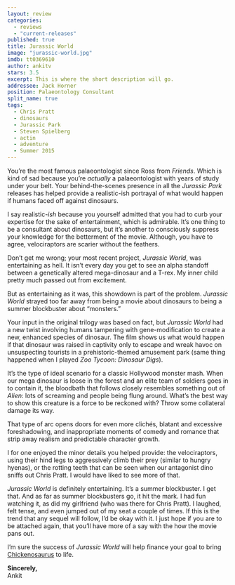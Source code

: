 ```yaml
---
layout: review
categories: 
  - reviews
  - "current-releases"
published: true
title: Jurassic World
image: "jurassic-world.jpg"
imdb: tt0369610
author: ankitv
stars: 3.5
excerpt: This is where the short description will go.
addressee: Jack Horner
position: Palaeontology Consultant
split_name: true
tags: 
  - Chris Pratt
  - dinosaurs
  - Jurassic Park
  - Steven Spielberg
  - actin
  - adventure
  - Summer 2015
---
```


You’re the most famous palaeontologist since Ross from _Friends_. Which is kind of sad because you’re _actually_ a palaeontologist with years of study under your belt. Your behind-the-scenes presence in all the _Jurassic Park_ releases has helped provide a realistic-ish portrayal of what would happen if humans faced off against dinosaurs. 

I say realistic-_ish_ because you yourself admitted that you had to curb your expertise for the sake of entertainment, which is admirable. It’s one thing to be a consultant about dinosaurs, but it’s another to consciously suppress your knowledge for the betterment of the movie. Although, you have to agree, velociraptors are scarier without the feathers. 

Don’t get me wrong; your most recent project, _Jurassic World_, was entertaining as hell. It isn’t every day you get to see an alpha standoff between a genetically altered mega-dinosaur and a T-rex. My inner child pretty much passed out from excitement. 

But as entertaining as it was, this showdown is part of the problem. _Jurassic World_ strayed too far away from being a movie about dinosaurs to being a summer blockbuster about “monsters.” 

Your input in the original trilogy was based on fact, but _Jurassic World_ had a new twist involving humans tampering with gene-modification to create a new, enhanced species of dinosaur. The film shows us what would happen if that dinosaur was raised in captivity only to escape and wreak havoc on unsuspecting tourists in a prehistoric-themed amusement park (same thing happened when I played _Zoo Tycoon: Dinosaur Digs_). 

It’s the type of ideal scenario for a classic Hollywood monster mash. When our mega dinosaur is loose in the forest and an elite team of soldiers goes in to contain it, the bloodbath that follows closely resembles something out of _Alien_: lots of screaming and people being flung around. What’s the best way to show this creature is a force to be reckoned with? Throw some collateral damage its way. 

That type of arc opens doors for even more clichés, blatant and excessive foreshadowing, and inappropriate moments of comedy and romance that strip away realism and predictable character growth.

I for one enjoyed the minor details you helped provide: the velociraptors, using their hind legs to aggressively climb their prey (similar to hungry hyenas), or the rotting teeth that can be seen when our antagonist dino sniffs out Chris Pratt. I would have liked to see more of that. 

_Jurassic World_ is definitely entertaining. It’s a summer blockbuster. I get that. And as far as summer blockbusters go, it hit the mark. I had fun watching it, as did my girlfriend (who was there for Chris Pratt). I laughed, felt tense, and even jumped out of my seat a couple of times. If this is the trend that any sequel will follow, I’d be okay with it. I just hope if you are to be attached again, that you’ll have more of a say with the how the movie pans out. 

I’m sure the success of _Jurassic World_ will help finance your goal to bring [Chickenosaurus](http://www.washingtonpost.com/national/health-science/paleontologist-jack-horner-is-hard-at-work-trying-to-turn-a-chicken-into-a-dinosaur/2014/11/10/cb35e46e-4e59-11e4-babe-e91da079cb8a_story.html) to life.

**Sincerely,**  
Ankit
